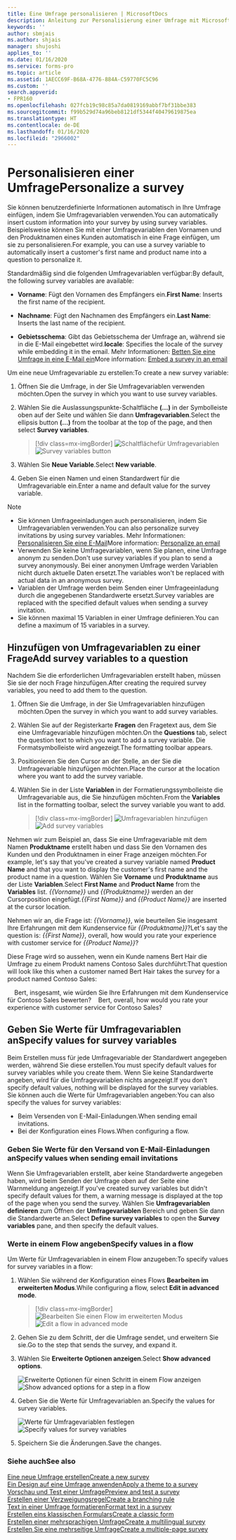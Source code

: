 ```yaml
---
title: Eine Umfrage personalisieren | MicrosoftDocs
description: Anleitung zur Personalisierung einer Umfrage mit Microsoft Forms Pro.
keywords: ''
author: sbmjais
ms.author: shjais
manager: shujoshi
applies_to: ''
ms.date: 01/16/2020
ms.service: forms-pro
ms.topic: article
ms.assetid: 1AECC69F-B68A-4776-884A-C59770FC5C96
ms.custom: ''
search.appverid:
- FPR160
ms.openlocfilehash: 027fcb19c98c85a7da0819169abbf7bf31bbe383
ms.sourcegitcommit: f99b529d74a96beb8121df5344f40479619875ea
ms.translationtype: HT
ms.contentlocale: de-DE
ms.lasthandoff: 01/16/2020
ms.locfileid: "2966002"
---
```

# <a name="personalize-a-survey"></a><span data-ttu-id="f1a3b-103">Personalisieren einer Umfrage</span><span class="sxs-lookup"><span data-stu-id="f1a3b-103">Personalize a survey</span></span>

<span data-ttu-id="f1a3b-104">Sie können benutzerdefinierte Informationen automatisch in Ihre Umfrage einfügen, indem Sie Umfragevariablen verwenden.</span><span class="sxs-lookup"><span data-stu-id="f1a3b-104">You can automatically insert custom information into your survey by using survey variables.</span></span> <span data-ttu-id="f1a3b-105">Beispielsweise können Sie mit einer Umfragevariablen den Vornamen und den Produktnamen eines Kunden automatisch in eine Frage einfügen, um sie zu personalisieren.</span><span class="sxs-lookup"><span data-stu-id="f1a3b-105">For example, you can use a survey variable to automatically insert a customer's first name and product name into a question to personalize it.</span></span>

<span data-ttu-id="f1a3b-106">Standardmäßig sind die folgenden Umfragevariablen verfügbar:</span><span class="sxs-lookup"><span data-stu-id="f1a3b-106">By default, the following survey variables are available:</span></span>

- <span data-ttu-id="f1a3b-107">**Vorname**: Fügt den Vornamen des Empfängers ein.</span><span class="sxs-lookup"><span data-stu-id="f1a3b-107">**First Name**: Inserts the first name of the recipient.</span></span>

- <span data-ttu-id="f1a3b-108">**Nachname**: Fügt den Nachnamen des Empfängers ein.</span><span class="sxs-lookup"><span data-stu-id="f1a3b-108">**Last Name**: Inserts the last name of the recipient.</span></span>

- <span data-ttu-id="f1a3b-109">**Gebietsschema**: Gibt das Gebietsschema der Umfrage an, während sie in die E-Mail eingebettet wird.</span><span class="sxs-lookup"><span data-stu-id="f1a3b-109">**locale**: Specifies the locale of the survey while embedding it in the email.</span></span> <span data-ttu-id="f1a3b-110">Mehr Informationen: [Betten Sie eine Umfrage in eine E-Mail ein](send-survey-email.md#embed-a-survey-in-an-email)</span><span class="sxs-lookup"><span data-stu-id="f1a3b-110">More information: [Embed a survey in an email](send-survey-email.md#embed-a-survey-in-an-email)</span></span>

<span data-ttu-id="f1a3b-111">Um eine neue Umfragevariable zu erstellen:</span><span class="sxs-lookup"><span data-stu-id="f1a3b-111">To create a new survey variable:</span></span>

1.  <span data-ttu-id="f1a3b-112">Öffnen Sie die Umfrage, in der Sie Umfragevariablen verwenden möchten.</span><span class="sxs-lookup"><span data-stu-id="f1a3b-112">Open the survey in which you want to use survey variables.</span></span>

2.  <span data-ttu-id="f1a3b-113">Wählen Sie die Auslassungspunkte-Schaltfläche **(...)** in der Symbolleiste oben auf der Seite und wählen Sie dann **Umfragevariablen**.</span><span class="sxs-lookup"><span data-stu-id="f1a3b-113">Select the ellipsis button **(…)** from the toolbar at the top of the page, and then select **Survey variables**.</span></span>

    > [!div class=mx-imgBorder]
    > <span data-ttu-id="f1a3b-114">![Schaltflächefür Umfragevariablen](media/custom-data-button.png "Schaltfläche Variablen der Umfrage")</span><span class="sxs-lookup"><span data-stu-id="f1a3b-114">![Survey variables button](media/custom-data-button.png "Survey variables button")</span></span>

3.  <span data-ttu-id="f1a3b-115">Wählen Sie **Neue Variable**.</span><span class="sxs-lookup"><span data-stu-id="f1a3b-115">Select **New variable**.</span></span>

5.  <span data-ttu-id="f1a3b-116">Geben Sie einen Namen und einen Standardwert für die Umfragevariable ein.</span><span class="sxs-lookup"><span data-stu-id="f1a3b-116">Enter a name and default value for the survey variable.</span></span>

> [!NOTE]
> - <span data-ttu-id="f1a3b-117">Sie können Umfrageeinladungen auch personalisieren, indem Sie Umfragevariablen verwenden.</span><span class="sxs-lookup"><span data-stu-id="f1a3b-117">You can also personalize survey invitations by using survey variables.</span></span> <span data-ttu-id="f1a3b-118">Mehr Informationen: [Personalisieren Sie eine E-Mail](send-survey-email.md#personalize-an-email)</span><span class="sxs-lookup"><span data-stu-id="f1a3b-118">More information: [Personalize an email](send-survey-email.md#personalize-an-email)</span></span>
> - <span data-ttu-id="f1a3b-119">Verwenden Sie keine Umfragevariablen, wenn Sie planen, eine Umfrage anonym zu senden.</span><span class="sxs-lookup"><span data-stu-id="f1a3b-119">Don't use survey variables if you plan to send a survey anonymously.</span></span> <span data-ttu-id="f1a3b-120">Bei einer anonymen Umfrage werden Variablen nicht durch aktuelle Daten ersetzt.</span><span class="sxs-lookup"><span data-stu-id="f1a3b-120">The variables won't be replaced with actual data in an anonymous survey.</span></span>
> - <span data-ttu-id="f1a3b-121">Variablen der Umfrage werden beim Senden einer Umfrageeinladung durch die angegebenen Standardwerte ersetzt.</span><span class="sxs-lookup"><span data-stu-id="f1a3b-121">Survey variables are replaced with the specified default values when sending a survey invitation.</span></span>
> - <span data-ttu-id="f1a3b-122">Sie können maximal 15 Variablen in einer Umfrage definieren.</span><span class="sxs-lookup"><span data-stu-id="f1a3b-122">You can define a maximum of 15 variables in a survey.</span></span>

## <a name="add-survey-variables-to-a-question"></a><span data-ttu-id="f1a3b-123">Hinzufügen von Umfragevariablen zu einer Frage</span><span class="sxs-lookup"><span data-stu-id="f1a3b-123">Add survey variables to a question</span></span>

<span data-ttu-id="f1a3b-124">Nachdem Sie die erforderlichen Umfragevariablen erstellt haben, müssen Sie sie der noch Frage hinzufügen.</span><span class="sxs-lookup"><span data-stu-id="f1a3b-124">After creating the required survey variables, you need to add them to the question.</span></span> 

1.  <span data-ttu-id="f1a3b-125">Öffnen Sie die Umfrage, in der Sie Umfragevariablen hinzufügen möchten.</span><span class="sxs-lookup"><span data-stu-id="f1a3b-125">Open the survey in which you want to add survey variables.</span></span>

2.  <span data-ttu-id="f1a3b-126">Wählen Sie auf der Registerkarte **Fragen** den Fragetext aus, dem Sie eine Umfragevariable hinzufügen möchten.</span><span class="sxs-lookup"><span data-stu-id="f1a3b-126">On the **Questions** tab, select the question text to which you want to add a survey variable.</span></span> <span data-ttu-id="f1a3b-127">Die Formatsymbolleiste wird angezeigt.</span><span class="sxs-lookup"><span data-stu-id="f1a3b-127">The formatting toolbar appears.</span></span>

3.  <span data-ttu-id="f1a3b-128">Positionieren Sie den Cursor an der Stelle, an der Sie die Umfragevariable hinzufügen möchten.</span><span class="sxs-lookup"><span data-stu-id="f1a3b-128">Place the cursor at the location where you want to add the survey variable.</span></span>

4.  <span data-ttu-id="f1a3b-129">Wählen Sie in der Liste **Variablen** in der Formatierungssymbolleiste die Umfragevariable aus, die Sie hinzufügen möchten.</span><span class="sxs-lookup"><span data-stu-id="f1a3b-129">From the **Variables** list in the formatting toolbar, select the survey variable you want to add.</span></span>

    > [!div class=mx-imgBorder]
    > <span data-ttu-id="f1a3b-130">![Umfragevariablen hinzufügen ](media/add-pipe-data.png "Hinzufügen von Umfragevariablen")</span><span class="sxs-lookup"><span data-stu-id="f1a3b-130">![Add survey variables](media/add-pipe-data.png "Add survey variables")</span></span>

<span data-ttu-id="f1a3b-131">Nehmen wir zum Beispiel an, dass Sie eine Umfragevariable mit dem Namen **Produktname** erstellt haben und dass Sie den Vornamen des Kunden und den Produktnamen in einer Frage anzeigen möchten.</span><span class="sxs-lookup"><span data-stu-id="f1a3b-131">For example, let's say that you've created a survey variable named **Product Name** and that you want to display the customer's first name and the product name in a question.</span></span> <span data-ttu-id="f1a3b-132">Wählen Sie **Vorname** und **Produktname** aus der Liste **Variablen**.</span><span class="sxs-lookup"><span data-stu-id="f1a3b-132">Select **First Name** and **Product Name** from the **Variables** list.</span></span> <span data-ttu-id="f1a3b-133">*{{Vorname}}* und *{{Produktname}}* werden an der Cursorposition eingefügt.</span><span class="sxs-lookup"><span data-stu-id="f1a3b-133">*{{First Name}}* and *{{Product Name}}* are inserted at the cursor location.</span></span>

<span data-ttu-id="f1a3b-134">Nehmen wir an, die Frage ist: *{{Vorname}}*, wie beurteilen Sie insgesamt Ihre Erfahrungen mit dem Kundenservice für *{{Produktname}}*?</span><span class="sxs-lookup"><span data-stu-id="f1a3b-134">Let's say the question is: *{{First Name}}*, overall, how would you rate your experience with customer service for *{{Product Name}}*?</span></span>

<span data-ttu-id="f1a3b-135">Diese Frage wird so aussehen, wenn ein Kunde namens Bert Hair die Umfrage zu einem Produkt namens Contoso Sales durchführt:</span><span class="sxs-lookup"><span data-stu-id="f1a3b-135">That question will look like this when a customer named Bert Hair takes the survey for a product named Contoso Sales:</span></span>

<span data-ttu-id="f1a3b-136">&nbsp;&nbsp;&nbsp;&nbsp;Bert, insgesamt, wie würden Sie Ihre Erfahrungen mit dem Kundenservice für Contoso Sales bewerten?</span><span class="sxs-lookup"><span data-stu-id="f1a3b-136">&nbsp;&nbsp;&nbsp;&nbsp;Bert, overall, how would you rate your experience with customer service for Contoso Sales?</span></span>

## <a name="specify-values-for-survey-variables"></a><span data-ttu-id="f1a3b-137">Geben Sie Werte für Umfragevariablen an</span><span class="sxs-lookup"><span data-stu-id="f1a3b-137">Specify values for survey variables</span></span>

<span data-ttu-id="f1a3b-138">Beim Erstellen muss für jede Umfragevariable der Standardwert angegeben werden, während Sie diese erstellen.</span><span class="sxs-lookup"><span data-stu-id="f1a3b-138">You must specify default values for survey variables while you create them.</span></span> <span data-ttu-id="f1a3b-139">Wenn Sie keine Standardwerte angeben, wird für die Umfragevariablen nichts angezeigt.</span><span class="sxs-lookup"><span data-stu-id="f1a3b-139">If you don't specify default values, nothing will be displayed for the survey variables.</span></span> <span data-ttu-id="f1a3b-140">Sie können auch die Werte für Umfragevariablen angeben:</span><span class="sxs-lookup"><span data-stu-id="f1a3b-140">You can also specify the values for survey variables:</span></span>

- <span data-ttu-id="f1a3b-141">Beim Versenden von E-Mail-Einladungen.</span><span class="sxs-lookup"><span data-stu-id="f1a3b-141">When sending email invitations.</span></span>
- <span data-ttu-id="f1a3b-142">Bei der Konfiguration eines Flows.</span><span class="sxs-lookup"><span data-stu-id="f1a3b-142">When configuring a flow.</span></span>

### <a name="specify-values-when-sending-email-invitations"></a><span data-ttu-id="f1a3b-143">Geben Sie Werte für den Versand von E-Mail-Einladungen an</span><span class="sxs-lookup"><span data-stu-id="f1a3b-143">Specify values when sending email invitations</span></span>

<span data-ttu-id="f1a3b-144">Wenn Sie Umfragevariablen erstellt, aber keine Standardwerte angegeben haben, wird beim Senden der Umfrage oben auf der Seite eine Warnmeldung angezeigt.</span><span class="sxs-lookup"><span data-stu-id="f1a3b-144">If you've created survey variables but didn't specify default values for them, a warning message is displayed at the top of the page when you send the survey.</span></span> <span data-ttu-id="f1a3b-145">Wählen Sie **Umfragevariablen definieren** zum Öffnen der **Umfragevariablen** Bereich und geben Sie dann die Standardwerte an.</span><span class="sxs-lookup"><span data-stu-id="f1a3b-145">Select **Define survey variables** to open the **Survey variables** pane, and then specify the default values.</span></span>

### <a name="specify-values-in-a-flow"></a><span data-ttu-id="f1a3b-146">Werte in einem Flow angeben</span><span class="sxs-lookup"><span data-stu-id="f1a3b-146">Specify values in a flow</span></span>

<span data-ttu-id="f1a3b-147">Um Werte für Umfragevariablen in einem Flow anzugeben:</span><span class="sxs-lookup"><span data-stu-id="f1a3b-147">To specify values for survey variables in a flow:</span></span>

1.  <span data-ttu-id="f1a3b-148">Wählen Sie während der Konfiguration eines Flows **Bearbeiten im erweiterten Modus**.</span><span class="sxs-lookup"><span data-stu-id="f1a3b-148">While configuring a flow, select **Edit in advanced mode**.</span></span>

    > [!div class=mx-imgBorder]
    > <span data-ttu-id="f1a3b-149">![Bearbeiten Sie einen Flow im erweiterten Modus](media/flow-advanced-mode.png "Bearbeiten eines Flows im erweiterten Modus")</span><span class="sxs-lookup"><span data-stu-id="f1a3b-149">![Edit a flow in advanced mode](media/flow-advanced-mode.png "Edit a flow in advanced mode")</span></span>

2.  <span data-ttu-id="f1a3b-150">Gehen Sie zu dem Schritt, der die Umfrage sendet, und erweitern Sie sie.</span><span class="sxs-lookup"><span data-stu-id="f1a3b-150">Go to the step that sends the survey, and expand it.</span></span>

3.  <span data-ttu-id="f1a3b-151">Wählen Sie **Erweiterte Optionen anzeigen**.</span><span class="sxs-lookup"><span data-stu-id="f1a3b-151">Select **Show advanced options**.</span></span>

    <span data-ttu-id="f1a3b-152">![Erweiterte Optionen für einen Schritt in einem Flow anzeigen](media/flow-step-advanced-options-button.png "Zeigt erweiterte Optionen für einen Schritt in einem Flow an")</span><span class="sxs-lookup"><span data-stu-id="f1a3b-152">![Show advanced options for a step in a flow](media/flow-step-advanced-options-button.png "Show advanced options for a step in a flow")</span></span>

4.  <span data-ttu-id="f1a3b-153">Geben Sie die Werte für Umfragevariablen an.</span><span class="sxs-lookup"><span data-stu-id="f1a3b-153">Specify the values for survey variables.</span></span>

    <span data-ttu-id="f1a3b-154">![Werte für Umfragevariablen festlegen](media/flow-step-advanced-options.png "Geben Sie Werte für Umfragevariablen an")</span><span class="sxs-lookup"><span data-stu-id="f1a3b-154">![Specify values for survey variables](media/flow-step-advanced-options.png "Specify values for survey variables")</span></span>

5.  <span data-ttu-id="f1a3b-155">Speichern Sie die Änderungen.</span><span class="sxs-lookup"><span data-stu-id="f1a3b-155">Save the changes.</span></span>

### <a name="see-also"></a><span data-ttu-id="f1a3b-156">Siehe auch</span><span class="sxs-lookup"><span data-stu-id="f1a3b-156">See also</span></span>

[<span data-ttu-id="f1a3b-157">Eine neue Umfrage erstellen</span><span class="sxs-lookup"><span data-stu-id="f1a3b-157">Create a new survey</span></span>](create-new-survey.md)<br>
[<span data-ttu-id="f1a3b-158">Ein Design auf eine Umfrage anwenden</span><span class="sxs-lookup"><span data-stu-id="f1a3b-158">Apply a theme to a survey</span></span>](apply-theme.md)<br>
[<span data-ttu-id="f1a3b-159">Vorschau und Test einer Umfrage</span><span class="sxs-lookup"><span data-stu-id="f1a3b-159">Preview and test a survey</span></span>](preview-test-survey.md)<br>
[<span data-ttu-id="f1a3b-160">Erstellen einer Verzweigungsregel</span><span class="sxs-lookup"><span data-stu-id="f1a3b-160">Create a branching rule</span></span>](create-branching-rule.md)<br>
[<span data-ttu-id="f1a3b-161">Text in einer Umfrage formatieren</span><span class="sxs-lookup"><span data-stu-id="f1a3b-161">Format text in a survey</span></span>](survey-text-format.md)<br>
[<span data-ttu-id="f1a3b-162">Erstellen eins klassischen Formulars</span><span class="sxs-lookup"><span data-stu-id="f1a3b-162">Create a classic form</span></span>](create-classic-form.md)<br>
[<span data-ttu-id="f1a3b-163">Erstellen einer mehrsprachigen Umfrage</span><span class="sxs-lookup"><span data-stu-id="f1a3b-163">Create a multilingual survey</span></span>](create-multilingual-survey.md)<br>
[<span data-ttu-id="f1a3b-164">Erstellen Sie eine mehrseitige Umfrage</span><span class="sxs-lookup"><span data-stu-id="f1a3b-164">Create a multiple-page survey</span></span>](create-multipage-survey.md)
